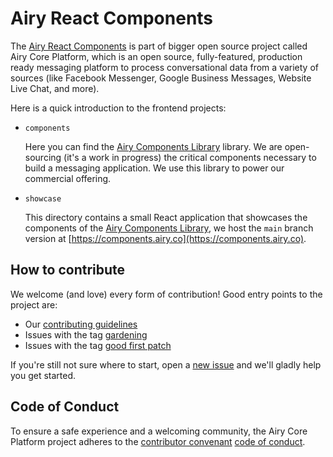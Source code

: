 # Airy React Components

The [Airy React Components](https://github.com/airyhq/airy) is part of bigger open source project called 
Airy Core Platform, which is an open source, fully-featured, production ready 
messaging platform to process conversational data from a variety of sources
(like Facebook Messenger, Google Business Messages, Website Live Chat, and
more).

Here is a quick introduction to the frontend projects:

- `components`

  Here you can find the [Airy
  Components Library](https://www.npmjs.com/package/@airyhq/components) library. We are open-sourcing
  (it's a work in progress) the critical components necessary to build a
  messaging application. We use this library to power our commercial offering.

- `showcase`

  This directory contains a small React application that showcases the
  components of the [Airy Components
  Library](https://www.npmjs.com/package/@airyhq/components), we host the `main`
  branch version at [https://components.airy.co](https://components.airy.co).

## How to contribute

We welcome (and love) every form of contribution! Good entry points to the
project are:

- Our [contributing guidelines](/CONTRIBUTING.md)
- Issues with the tag
  [gardening](https://github.com/airyhq/components/issues?q=is%3Aissue+is%3Aopen+label%3Agardening)
- Issues with the tag [good first
  patch](https://github.com/airyhq/components/issues?q=is%3Aissue+is%3Aopen+label%3A%22good+first+patch%22)

If you're still not sure where to start, open a [new
issue](https://github.com/airyhq/components/issues/new) and we'll gladly help you get
started.


## Code of Conduct

To ensure a safe experience and a welcoming community, the Airy Core Platform
project adheres to the [contributor
convenant](https://www.contributor-covenant.org/) [code of
conduct](/code_of_conduct.md).
